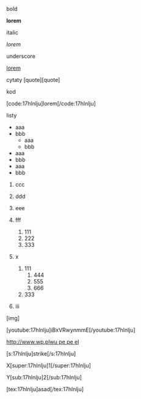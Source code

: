 bold

 **lorem** 

italic

 _lorem_ 

underscore

 <u>lorem</u> 

cytaty
[quote][quote]

kod

[code:17hlnlju]lorem[/code:17hlnlju]

listy


* aaa
* bbb
  * aaa
  * bbb
* aaa
* bbb
* aaa
* bbb


1. ccc
2. ddd

  

1. eee
2. fff
   1. 111
   2. 222
   3. 333
3. x
   1. 111
      1. 444
      2. 555
      3. 666
   2. 333
4. iii

[img]

[youtube:17hlnlju]iBxVRwynmmE[/youtube:17hlnlju]

<http://www.wp.pl>[wu pe pe el](http://www.wp.pl)

[s:17hlnlju]strike[/s:17hlnlju]

X[super:17hlnlju]1[/super:17hlnlju]

Y[sub:17hlnlju]2[/sub:17hlnlju]

[tex:17hlnlju]asad[/tex:17hlnlju]
